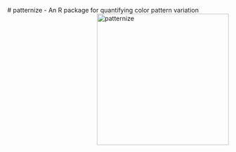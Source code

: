 <p> # patternize - An R package for quantifying color pattern variation <img src="https://cloud.githubusercontent.com/assets/6349171/22620484/f7f18d42-eb04-11e6-8e44-6b188cb1f494.png" alt="patternize" width="300" align="right"></p>


